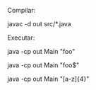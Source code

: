 Compilar:

javac -d out src/*.java


Executar:
 
java -cp out Main "foo"

java -cp out Main "foo$"

java -cp out Main "[a-z]{4}"
